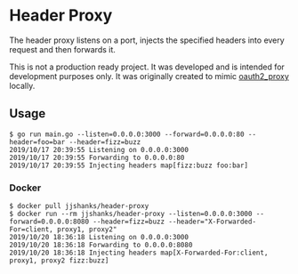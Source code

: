# Header Proxy

The header proxy listens on a port, injects the specified headers into every request and then forwards it.

This is not a production ready project. It was developed and is intended for development purposes only. It was 
originally created to mimic [oauth2_proxy](https://github.com/pusher/oauth2_proxy) locally.

## Usage

```
$ go run main.go --listen=0.0.0.0:3000 --forward=0.0.0.0:80 --header=foo=bar --header=fizz=buzz
2019/10/17 20:39:55 Listening on 0.0.0.0:3000
2019/10/17 20:39:55 Forwarding to 0.0.0.0:80
2019/10/17 20:39:55 Injecting headers map[fizz:buzz foo:bar]
```

### Docker

```
$ docker pull jjshanks/header-proxy
$ docker run --rm jjshanks/header-proxy --listen=0.0.0.0:3000 --forward=0.0.0.0:8080 --header=fizz=buzz --header="X-Forwarded-For=client, proxy1, proxy2"
2019/10/20 18:36:18 Listening on 0.0.0.0:3000
2019/10/20 18:36:18 Forwarding to 0.0.0.0:8080
2019/10/20 18:36:18 Injecting headers map[X-Forwarded-For:client, proxy1, proxy2 fizz:buzz]
```
